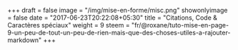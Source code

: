 +++
draft = false
image = "/img/mise-en-forme/misc.png"
showonlyimage = false
date = "2017-06-23T20:22:08+05:30"
title = "Citations, Code & Caractères spéciaux"
weight = 9
steem = "fr/@roxane/tuto-mise-en-page-9-un-peu-de-tout-un-peu-de-rien-mais-que-des-choses-utiles-a-rajouter-markdown"
+++

<!--more-->
